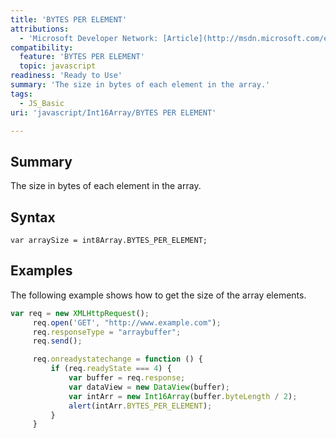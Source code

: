 ```yaml
---
title: 'BYTES PER ELEMENT'
attributions:
  - 'Microsoft Developer Network: [Article](http://msdn.microsoft.com/en-us/library/ie/br230730(v=vs.94).aspx)'
compatibility:
  feature: 'BYTES PER ELEMENT'
  topic: javascript
readiness: 'Ready to Use'
summary: 'The size in bytes of each element in the array.'
tags:
  - JS_Basic
uri: 'javascript/Int16Array/BYTES PER ELEMENT'

---
```

## Summary

The size in bytes of each element in the array.

## Syntax

    var arraySize = int8Array.BYTES_PER_ELEMENT;

## Examples

The following example shows how to get the size of the array elements.

``` js
var req = new XMLHttpRequest();
     req.open('GET', "http://www.example.com");
     req.responseType = "arraybuffer";
     req.send();

     req.onreadystatechange = function () {
         if (req.readyState === 4) {
             var buffer = req.response;
             var dataView = new DataView(buffer);
             var intArr = new Int16Array(buffer.byteLength / 2);
             alert(intArr.BYTES_PER_ELEMENT);
         }
     }
```

